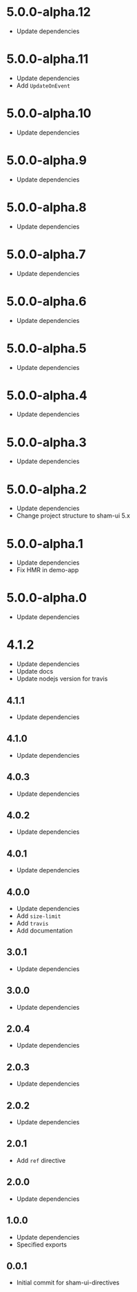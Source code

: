 # 5.0.0-alpha.12
* Update dependencies

# 5.0.0-alpha.11
* Update dependencies
* Add `UpdateOnEvent`

# 5.0.0-alpha.10
* Update dependencies

# 5.0.0-alpha.9
* Update dependencies

# 5.0.0-alpha.8
* Update dependencies

# 5.0.0-alpha.7
* Update dependencies

# 5.0.0-alpha.6
* Update dependencies

# 5.0.0-alpha.5
* Update dependencies

# 5.0.0-alpha.4
* Update dependencies

# 5.0.0-alpha.3
* Update dependencies

# 5.0.0-alpha.2
* Update dependencies
* Change project structure to sham-ui 5.x

# 5.0.0-alpha.1
* Update dependencies
* Fix HMR in demo-app

# 5.0.0-alpha.0
* Update dependencies

# 4.1.2
* Update dependencies
* Update docs
* Update nodejs version for travis 

## 4.1.1
* Update dependencies

## 4.1.0
* Update dependencies

## 4.0.3
* Update dependencies

## 4.0.2
* Update dependencies

## 4.0.1
* Update dependencies

## 4.0.0
* Update dependencies
* Add `size-limit`
* Add `travis`
* Add documentation

## 3.0.1
* Update dependencies

## 3.0.0
* Update dependencies

## 2.0.4
* Update dependencies

## 2.0.3
* Update dependencies 

## 2.0.2
* Update dependencies

## 2.0.1
* Add `ref` directive

## 2.0.0
* Update dependencies

## 1.0.0
* Update dependencies
* Specified exports

## 0.0.1 
* Initial commit for sham-ui-directives
